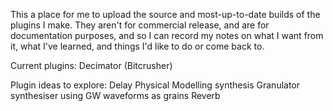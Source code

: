 This a place for me to upload the source and most-up-to-date builds of the plugins I make. They aren't for commercial release, and are for documentation purposes, and so I can record my notes on what I want from it, what I've learned, and things I'd like to do or come back to.

Current plugins:
  Decimator (Bitcrusher)

Plugin ideas to explore:
Delay
Physical Modelling synthesis
Granulator synthesiser using GW waveforms as grains
Reverb
